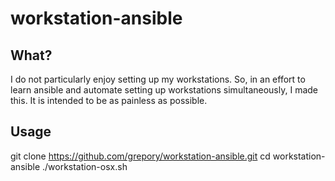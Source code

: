 # workstation-ansible

## What?

I do not particularly enjoy setting up my workstations. So, in an effort to
learn ansible and automate setting up workstations simultaneously, I made
this. It is intended to be as painless as possible.

## Usage

git clone https://github.com/grepory/workstation-ansible.git
cd workstation-ansible
./workstation-osx.sh
